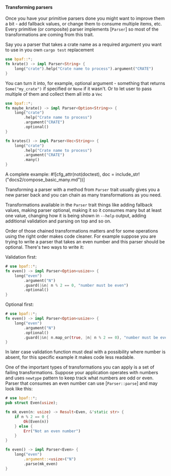 #### Transforming parsers

Once you have your primitive parsers done you might want to improve them a bit - add fallback
values, or change them to consume multiple items, etc. Every primitive (or composite) parser
implements [`Parser`] so most of the transformations are coming from this trait.

Say you a parser that takes a crate name as a required argument you want to use in you own
`cargo test` replacement

```rust
use bpaf::*;
fn krate() -> impl Parser<String> {
    long("crate").help("Crate name to process").argument("CRATE")
}
```

You can turn it into, for example, optional argument - something that returns
`Some("my_crate")` if specified or `None` if it wasn't. Or to let user to pass multiple
of them and collect them all into a `Vec`


```rust
use bpaf::*;
fn maybe_krate() -> impl Parser<Option<String>> {
    long("crate")
        .help("Crate name to process")
        .argument("CRATE")
        .optional()
}

fn krates() -> impl Parser<Vec<String>> {
    long("crate")
        .help("Crate name to process")
        .argument("CRATE")
        .many()
}
```

A complete example:
#![cfg_attr(not(doctest), doc = include_str!("docs2/compose_basic_many.md"))]

Transforming a parser with a method from `Parser` trait usually gives you a new parser back and
you can chain as many transformations as you need.

Transformations available in the `Parser` trait things like adding fallback values, making
parser optional, making it so it consumes many but at least one value, changing how it is
being shown in `--help` output, adding additional validation and parsing on top and so on.

Order of those chained transformations matters and for some operations using the right order
makes code cleaner. For example suppose you are trying to write a parser that takes an even
number and this parser should be optional. There's two ways to write it:

Validation first:

```rust
# use bpaf::*;
fn even() -> impl Parser<Option<usize>> {
    long("even")
        .argument("N")
        .guard(|&n| n % 2 == 0, "number must be even")
        .optional()
}
```

Optional first:

```rust
# use bpaf::*;
fn even() -> impl Parser<Option<usize>> {
    long("even")
        .argument("N")
        .optional()
        .guard(|&n| n.map_or(true, |n| n % 2 == 0), "number must be even")
}
```

In later case validation function must deal with a possibility where number is absent, for this
specific example it makes code less readable.

One of the important types of transformations you can apply is a set of failing
transformations. Suppose your application operates with numbers and uses `newtype` pattern to
keep track what numbers are odd or even. Parser that consumes an even number can use
[`Parser::parse`] and may look like this:

```rust
# use bpaf::*;
pub struct Even(usize);

fn mk_even(n: usize) -> Result<Even, &'static str> {
    if n % 2 == 0 {
        Ok(Even(n))
    } else {
        Err("Not an even number")
    }
}

fn even() -> impl Parser<Even> {
    long("even")
        .argument::<usize>("N")
        .parse(mk_even)
}
```
